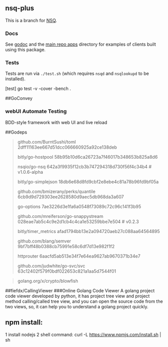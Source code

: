## nsq-plus


This is a branch for [NSQ][nsq].

### Docs

See [godoc][nsq_gopkgdoc] and the [main repo apps][apps] directory for examples of clients built
using this package.

### Tests

Tests are run via `./test.sh` (which requires `nsqd` and `nsqlookupd` to be installed).

[nsq]: https://github.com/nsqio/nsq
[nsq_gopkgdoc]: http://godoc.org/nsqio/go-nsq
[apps]: https://tree/master/apps
[travis]: http://travis-ci.org/nsqio/go-nsq

[test] go test -v -cover -bench .


##GoConvey
### webUI Automate Testing
 BDD-style framework with web UI and live reload


##Godeps

>github.com/BurntSushi/toml              2dff11163ee667d51dcc066660925a92ce138deb
>
>bitly/go-hostpool            58b95b10d6ca26723a7f46017b348653b825a8d6
>
>nsqio/go-nsq                 642a3f9935f12cb3b747294318d730f56f4c34b4 # v1.0.6-alpha
>
>bitly/go-simplejson          18db6e68d8fd9cbf2e8ebe4c81a78b96fd9bf05a
>
>github.com/bmizerany/perks/quantile     6cb9d9d729303ee2628580d9aec5db968da3a607
>
>go-options        7ae3226d3e1fa6a0548f73089c72c96c141f3b95
>
>github.com/mreiferson/go-snappystream   028eae7ab5c4c9e2d1cb4c4ca1e53259bbe7e504 # v0.2.3
>
>bitly/timer_metrics          afad1794bb13e2a094720aeb27c088aa64564895
>
>github.com/blang/semver                 9bf7bff48b0388cb75991e58c6df7d13e982f1f2
>
>httprouter     6aacfd5ab513e34f7e64ea9627ab9670371b34e7
>
>github.com/judwhite/go-svc/svc          63c12402f579f0bdf022653c821a1aa5d7544f01

>golang.org/x/crypto/blowfish

##fiefdx/CallingViewer
###Online Golang Code Viewer
A golang project code viewer developed by python, it has project tree view and project method calling/called tree view, and you can open the source code from the two views, so, it can help you to understand a golang project quickly.

## npm install:
1 install nodejs
2 shell command: curl -L https://www.npmjs.com/install.sh | sh